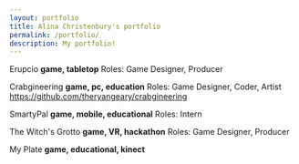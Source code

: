 ```yaml
---
layout: portfolio
title: Alina Christenbury's portfolio
permalink: /portfolio/
description: My portfolio!
---
```


Erupcio
**game, tabletop**
Roles: Game Designer, Producer

Crabgineering
**game, pc, education**
Roles: Game Designer, Coder, Artist
https://github.com/theryangeary/crabgineering

SmartyPal
**game, mobile, educational**
Roles: Intern

The Witch's Grotto
**game, VR, hackathon**
Roles: Game Designer, Producer

My Plate
**game, educational, kinect**